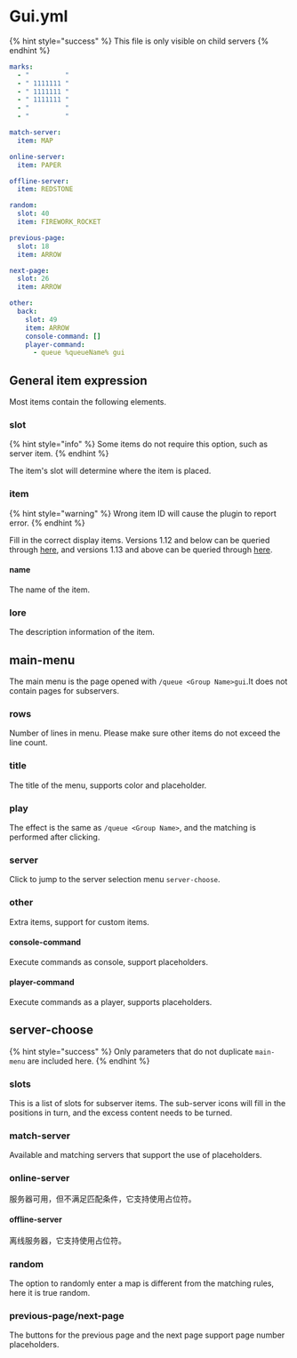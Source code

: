 # Gui.yml

{% hint style="success" %}
This file is only visible on child servers
{% endhint %}

```yaml
marks:
  - "         "
  - " 1111111 "
  - " 1111111 "
  - " 1111111 "
  - "         "
  - "         "

match-server:
  item: MAP

online-server:
  item: PAPER

offline-server:
  item: REDSTONE

random:
  slot: 40
  item: FIREWORK_ROCKET

previous-page:
  slot: 18
  item: ARROW

next-page:
  slot: 26
  item: ARROW

other:
  back:
    slot: 49
    item: ARROW
    console-command: []
    player-command:
      - queue %queueName% gui
```

## General item expression

Most items contain the following elements.

### slot

{% hint style="info" %}
Some items do not require this option, such as server item.
{% endhint %}

The item's slot will determine where the item is placed.

### item

{% hint style="warning" %}
Wrong item ID will cause the plugin to report error.
{% endhint %}

Fill in the correct display items. Versions 1.12 and below can be queried through [here](https://helpch.at/docs/1.12/org/bukkit/Material.html), and versions 1.13 and above can be queried through [here](https://helpch.at/docs/1.19/org/bukkit/Material.html).

#### name

The name of the item.

### lore

The description information of the item.

## main-menu

The main menu is the page opened with `/queue <Group Name>gui`.It does not contain pages for subservers.

### rows

Number of lines in menu. Please make sure other items do not exceed the line count.

### title

The title of the menu, supports color and placeholder.

### play

The effect is the same as `/queue <Group Name>`, and the matching is performed after clicking.

### server

Click to jump to the server selection menu `server-choose`.

### other

Extra items, support for custom items.

#### console-command

Execute commands as console, support placeholders.

#### player-command

Execute commands as a player, supports placeholders.

## server-choose

{% hint style="success" %}
Only parameters that do not duplicate `main-menu` are included here.
{% endhint %}

### slots

This is a list of slots for subserver items. The sub-server icons will fill in the positions in turn, and the excess content needs to be turned.

### match-server

Available and matching servers that support the use of placeholders.

### online-server

服务器可用，但不满足匹配条件，它支持使用占位符。

#### offline-server

离线服务器，它支持使用占位符。

### random

The option to randomly enter a map is different from the matching rules, here it is true random.

### previous-page/next-page

The buttons for the previous page and the next page support page number placeholders.
